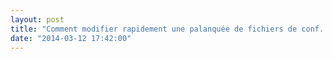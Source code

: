 ```yaml
---
layout: post
title: "Comment modifier rapidement une palanquée de fichiers de conf..."
date: "2014-03-12 17:42:00"
---
```

<script src="https://pastebin.com/embed_js/LdG23fbA"></script>

<div style="height: 0; overflow: hidden;">Resource dbcp BasicDataSourceFactory jdbc mysql awk match container format indent xmllint</div>

